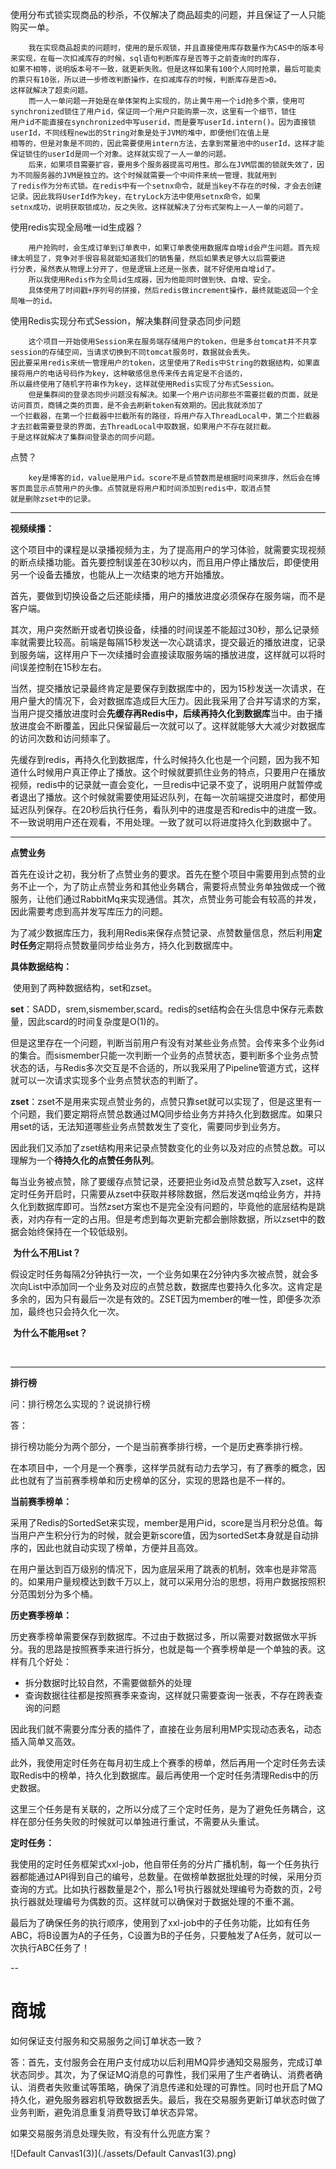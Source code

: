 使用分布式锁实现商品的秒杀，不仅解决了商品超卖的问题，并且保证了一人只能购买一单。

```
	我在实现商品超卖的问题时，使用的是乐观锁，并且直接使用库存数量作为CAS中的版本号来实现，在每一次扣减库存的时候，sql语句判断库存是否等于之前查询时的库存，
如果不相等，说明版本号不一致，就更新失败。但是这样如果有100个人同时抢票，最后可能卖的票只有10张，所以进一步修改判断操作，在扣减库存的时候，判断库存是否>0。
这样就解决了超卖问题。
	而一人一单问题一开始是在单体架构上实现的，防止黄牛用一个id抢多个票，使用可synchronized锁住了用户id，保证同一个用户只能购票一次，这里有一个细节，锁住
用户id不能直接在synchronized中写userid，而是要写userId.intern()。因为直接锁userId，不同线程new出的String对象是处于JVM的堆中，即便他们在值上是
相等的，但是对象是不同的，因此需要使用intern方法，去拿到常量池中的userId，这样才能保证锁住的userId是同一个对象。这样就实现了一人一单的问题。
	后来，如果项目需要扩容，要用多个服务器提高可用性。那么在JVM层面的锁就失效了，因为不同服务器的JVM是独立的。这个时候就需要一个中间件来统一管理，我就用到
了redis作为分布式锁。在redis中有一个setnx命令，就是当key不存在的时候，才会去创建记录。因此我将UserId作为key，在tryLock方法中使用setnx命令，如果
setnx成功，说明获取锁成功，反之失败。这样就解决了分布式架构上一人一单的问题了。
```

使用redis实现全局唯一id生成器？

```ne
	用户抢购时，会生成订单到订单表中，如果订单表使用数据库自增id会产生问题。首先规律太明显了，竞争对手很容易就能知道我们的销售量，然后如果表足够大以后需要进
行分表，虽然表从物理上分开了，但是逻辑上还是一张表，就不好使用自增id了。
	所以我使用Redis作为全局id生成器，因为他能同时做到快、自增、安全。
	具体使用了时间戳+序列号的拼接，然后redis做increment操作，最终就能返回一个全局唯一的id。
```

使用Redis实现分布式Session，解决集群间登录态同步问题

```ne
	这个项目一开始使用Session来在服务端存储用户的token，但是多台tomcat并不共享session的存储空间，当请求切换到不同tomcat服务时，数据就会丢失。
因此要采用redis来统一管理用户的token，这里使用了Redis中String的数据结构，如果直接将用户的电话号码作为key，这种敏感信息传来传去肯定是不合适的，
所以最终使用了随机字符串作为key，这样就使用Redis实现了分布式Session。
	但是集群间的登录态同步问题没有解决。如果一个用户访问那些不需要拦截的页面，就是访问首页，商铺之类的页面，是不会去刷新token有效期的。因此我就添加了
一个拦截器，在第一个拦截器中拦截所有的路径，将用户存入ThreadLocal中，第二个拦截器才去拦截需要登录的界面，去ThreadLocal中取数据，如果用户不存在就拦截。
于是这样就解决了集群间登录态的同步问题。
```

点赞？

```ne
	key是博客的id，value是用户id。score不是点赞数而是根据时间来排序，然后会在博客页面显示点赞用户的头像。点赞就是将用户和时间添加到redis中，取消点赞
就是删除zset中的记录。
```



---

**视频续播：**

​	这个项目中的课程是以录播视频为主，为了提高用户的学习体验，就需要实现视频的断点续播功能。首先要控制误差在30秒以内，而且用户停止播放后，即便使用另一个设备去播放，也能从上一次结束的地方开始播放。

​	首先，要做到切换设备之后还能续播，用户的播放进度必须保存在服务端，而不是客户端。

​	其次，用户突然断开或者切换设备，续播的时间误差不能超过30秒，那么记录频率就需要比较高。前端是每隔15秒发送一次心跳请求，提交最近的播放进度，记录到服务端，这样用户下一次续播时会直接读取服务端的播放进度，这样就可以将时间误差控制在15秒左右。

​	当然，提交播放记录最终肯定是要保存到数据库中的，因为15秒发送一次请求，在用户量大的情况下，会对数据库造成巨大压力。因此我采用了合并写请求的方案，当用户提交播放进度时会**先缓存再Redis中，后续再持久化到数据库**当中。由于播放进度会不断覆盖，因此只保留最后一次就可以了。这样就能够大大减少对数据库的访问次数和访问频率了。

​	先缓存到redis，再持久化到数据库，什么时候持久化也是一个问题，因为我不知道什么时候用户真正停止了播放。这个时候就要抓住业务的特点，只要用户在播放视频，redis中的记录就一直会变化，一旦redis中记录不变了，说明用户就暂停或者退出了播放。这个时候就需要使用延迟队列，在每一次前端提交进度时，都使用延迟队列保存。在20秒后执行任务，看队列中的进度是否和redis中的进度一致。不一致说明用户还在观看，不用处理。一致了就可以将进度持久化到数据中了。

---

**点赞业务**

​	首先在设计之初，我分析了点赞业务的要求。首先在整个项目中需要用到点赞的业务不止一个，为了防止点赞业务和其他业务耦合，需要将点赞业务单独做成一个微服务，让他们通过RabbitMq来实现通信。其次，点赞业务可能会有较高的并发，因此需要考虑到高并发写库压力的问题。

​	为了减少数据库压力，我利用Redis来保存点赞记录、点赞数量信息，然后利用**定时任务**定期将点赞数量同步给业务方，持久化到数据库中。

**具体数据结构：**

​	使用到了两种数据结构，set和zset。

​	**set**：SADD，srem,sismember,scard。redis的set结构会在头信息中保存元素数量，因此scard的时间复杂度是O(1)的。

​		但是这里存在一个问题，判断当前用户有没有对某些业务点赞。会传来多个业务id的集合。而sismember只能一次判断一个业务的点赞状态，要判断多个业务点赞状态的话，与Redis多次交互是不合适的，所以我采用了Pipeline管道方式，这样就可以一次请求实现多个业务点赞状态的判断了。

​	**zset**：zset不是用来实现点赞业务的，点赞只靠set就可以实现了，但是这里有一个问题，我们要定期将点赞总数通过MQ同步给业务方并持久化到数据库。如果只用set的话，无法知道哪些业务点赞数发生了变化，需要同步到业务方。

​		因此我们又添加了zset结构用来记录点赞数变化的业务以及对应的点赞总数。可以理解为一个**待持久化的点赞任务队列**。

​		每当业务被点赞，除了要缓存点赞记录，还要把业务id及点赞总数写入zset，这样定时任务开启时，只需要从zset中获取并移除数据，然后发送mq给业务方，并持久化到数据库即可。当然zset方案也不是完全没有问题的，毕竟他的底层结构是跳表，对内存有一定的占用。但是考虑到每次更新完都会删除数据，所以zset中的数据会始终保持在一个较低级别。

​	**为什么不用List？**

​	假设定时任务每隔2分钟执行一次，一个业务如果在2分钟内多次被点赞，就会多次向List中添加同一个业务及对应的点赞总数，数据库也要持久化多次。这肯定是多余的，因为只有最后一次是有效的。ZSET因为member的唯一性，即便多次添加，最终也只会持久化一次。

​	**为什么不能用set？**

​		

---

**排行榜**

问：排行榜怎么实现的？说说排行榜

答：

​	排行榜功能分为两个部分，一个是当前赛季排行榜，一个是历史赛季排行榜。

​	在本项目中，一个月是一个赛季，这样学员就有动力去学习，有了赛季的概念，因此也就有了当前赛季榜单和历史榜单的区分，实现的思路也是不一样的。

**当前赛季榜单：**

​	采用了Redis的SortedSet来实现，member是用户id，score是当月积分总值。每当用户产生积分行为的时候，就会更新score值，因为sortedSet本身就是自动排序的，因此也就自动实现了榜单，方便并且高效。

​	在用户量达到百万级别的情况下，因为底层采用了跳表的机制，效率也是非常高的。如果用户量规模达到数千万以上，就可以采用分治的思想，将用户数据按照积分范围划分为多个桶。

**历史赛季榜单：**

​	历史赛季榜单需要保存到数据库。不过由于数据过多，所以需要对数据做水平拆分。我的思路是按照赛季来进行拆分，也就是每一个赛季榜单是一个单独的表。这样有几个好处：

* 拆分数据时比较自然，不需要做额外的处理
* 查询数据往往都是按照赛季来查询，这样就只需要查询一张表，不存在跨表查询的问题

因此我们就不需要分库分表的插件了，直接在业务层利用MP实现动态表名，动态插入简单又高效。

​	此外，我使用定时任务在每月初生成上个赛季的榜单，然后再用一个定时任务去读取Redis中的榜单，持久化到数据库。最后再使用一个定时任务清理Redis中的历史数据。

​	这里三个任务是有关联的，之所以分成了三个定时任务，是为了避免任务耦合，这样在部分任务失败的时候就可以单独进行重试，不需要从头重试。

**定时任务：**

​	我使用的定时任务框架式xxl-job，他自带任务的分片广播机制，每一个任务执行器都能通过API得到自己的编号，总数量。在做榜单数据批处理的时候，采用分页查询的方式。比如执行器数量是2个，那么1号执行器就处理编号为奇数的页，2号执行器就处理编号为偶数的页。这样就可以确保对于数据处理的不重不漏。

​	最后为了确保任务的执行顺序，使用到了xxl-job中的子任务功能，比如有任务ABC，将B设置为A的子任务，C设置为B的子任务，只要触发了A任务，就可以一次执行ABC任务了！



--

# 商城

如何保证支付服务和交易服务之间订单状态一致？

答：首先，支付服务会在用户支付成功以后利用MQ异步通知交易服务，完成订单状态同步。其次，为了保证MQ消息的可靠性，我们采用了生产者确认、消费者确认、消费者失败重试等策略，确保了消息传递和处理的可靠性。同时也开启了MQ持久化，避免服务器宕机导致数据丢失。最后，我在交易服务更新订单状态时做了业务判断，避免消息重复消费导致订单状态异常。



如果交易服务消息处理失败，有没有什么兜底方案？

![Default Canvas1(3)](./assets/Default Canvas1(3).png)

